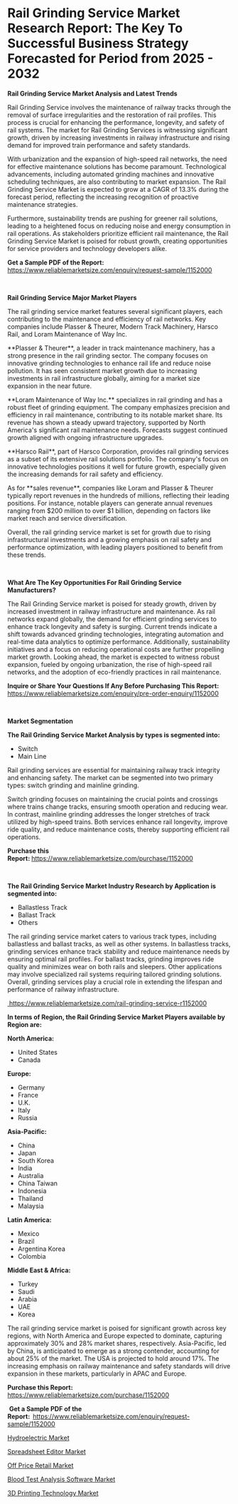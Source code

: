 <p><h1>Rail Grinding Service Market Research Report: The Key To Successful Business Strategy Forecasted for Period from 2025 - 2032</h1></p><p><strong>Rail Grinding Service Market Analysis and Latest Trends</strong></p>
<p><p>Rail Grinding Service involves the maintenance of railway tracks through the removal of surface irregularities and the restoration of rail profiles. This process is crucial for enhancing the performance, longevity, and safety of rail systems. The market for Rail Grinding Services is witnessing significant growth, driven by increasing investments in railway infrastructure and rising demand for improved train performance and safety standards.</p><p>With urbanization and the expansion of high-speed rail networks, the need for effective maintenance solutions has become paramount. Technological advancements, including automated grinding machines and innovative scheduling techniques, are also contributing to market expansion. The Rail Grinding Service Market is expected to grow at a CAGR of 13.3% during the forecast period, reflecting the increasing recognition of proactive maintenance strategies.</p><p>Furthermore, sustainability trends are pushing for greener rail solutions, leading to a heightened focus on reducing noise and energy consumption in rail operations. As stakeholders prioritize efficient rail maintenance, the Rail Grinding Service Market is poised for robust growth, creating opportunities for service providers and technology developers alike.</p></p>
<p><strong>Get a Sample PDF of the Report:&nbsp;</strong> <a href="https://www.reliablemarketsize.com/enquiry/request-sample/1152000?utm_campaign=1131&utm_medium=2&utm_source=Github&utm_content=ia&utm_term=11032025&utm_id=rail-grinding-service">https://www.reliablemarketsize.com/enquiry/request-sample/1152000</a></p>
<p>&nbsp;</p>
<p><strong>Rail Grinding Service Major Market Players</strong></p>
<p><p>The rail grinding service market features several significant players, each contributing to the maintenance and efficiency of rail networks. Key companies include Plasser & Theurer, Modern Track Machinery, Harsco Rail, and Loram Maintenance of Way Inc.</p><p>**Plasser & Theurer**, a leader in track maintenance machinery, has a strong presence in the rail grinding sector. The company focuses on innovative grinding technologies to enhance rail life and reduce noise pollution. It has seen consistent market growth due to increasing investments in rail infrastructure globally, aiming for a market size expansion in the near future.</p><p>**Loram Maintenance of Way Inc.** specializes in rail grinding and has a robust fleet of grinding equipment. The company emphasizes precision and efficiency in rail maintenance, contributing to its notable market share. Its revenue has shown a steady upward trajectory, supported by North America's significant rail maintenance needs. Forecasts suggest continued growth aligned with ongoing infrastructure upgrades.</p><p>**Harsco Rail**, part of Harsco Corporation, provides rail grinding services as a subset of its extensive rail solutions portfolio. The company's focus on innovative technologies positions it well for future growth, especially given the increasing demands for rail safety and efficiency. </p><p>As for **sales revenue**, companies like Loram and Plasser & Theurer typically report revenues in the hundreds of millions, reflecting their leading positions. For instance, notable players can generate annual revenues ranging from $200 million to over $1 billion, depending on factors like market reach and service diversification.</p><p>Overall, the rail grinding service market is set for growth due to rising infrastructural investments and a growing emphasis on rail safety and performance optimization, with leading players positioned to benefit from these trends.</p></p>
<p>&nbsp;</p>
<p><strong>What Are The Key Opportunities For Rail Grinding Service Manufacturers?</strong></p>
<p><p>The Rail Grinding Service market is poised for steady growth, driven by increased investment in railway infrastructure and maintenance. As rail networks expand globally, the demand for efficient grinding services to enhance track longevity and safety is surging. Current trends indicate a shift towards advanced grinding technologies, integrating automation and real-time data analytics to optimize performance. Additionally, sustainability initiatives and a focus on reducing operational costs are further propelling market growth. Looking ahead, the market is expected to witness robust expansion, fueled by ongoing urbanization, the rise of high-speed rail networks, and the adoption of eco-friendly practices in rail maintenance.</p></p>
<p><strong>Inquire or Share Your Questions If Any Before Purchasing This Report:</strong> <a href="https://www.reliablemarketsize.com/enquiry/pre-order-enquiry/1152000?utm_campaign=1131&utm_medium=2&utm_source=Github&utm_content=ia&utm_term=11032025&utm_id=rail-grinding-service">https://www.reliablemarketsize.com/enquiry/pre-order-enquiry/1152000</a></p>
<p>&nbsp;</p>
<p><strong>Market Segmentation</strong></p>
<p><strong>The Rail Grinding Service Market Analysis by types is segmented into:</strong></p>
<p><ul><li>Switch</li><li>Main Line</li></ul></p>
<p><p>Rail grinding services are essential for maintaining railway track integrity and enhancing safety. The market can be segmented into two primary types: switch grinding and mainline grinding. </p><p>Switch grinding focuses on maintaining the crucial points and crossings where trains change tracks, ensuring smooth operation and reducing wear. In contrast, mainline grinding addresses the longer stretches of track utilized by high-speed trains. Both services enhance rail longevity, improve ride quality, and reduce maintenance costs, thereby supporting efficient rail operations.</p></p>
<p><strong>Purchase this Report:&nbsp;</strong><a href="https://www.reliablemarketsize.com/purchase/1152000?utm_campaign=1131&utm_medium=2&utm_source=Github&utm_content=ia&utm_term=11032025&utm_id=rail-grinding-service">https://www.reliablemarketsize.com/purchase/1152000</a></p>
<p>&nbsp;</p>
<p><strong>The Rail Grinding Service Market Industry Research by Application is segmented into:</strong></p>
<p><ul><li>Ballastless Track</li><li>Ballast Track</li><li>Others</li></ul></p>
<p><p>The rail grinding service market caters to various track types, including ballastless and ballast tracks, as well as other systems. In ballastless tracks, grinding services enhance track stability and reduce maintenance needs by ensuring optimal rail profiles. For ballast tracks, grinding improves ride quality and minimizes wear on both rails and sleepers. Other applications may involve specialized rail systems requiring tailored grinding solutions. Overall, grinding services play a crucial role in extending the lifespan and performance of railway infrastructure.</p></p>
<p><a href="https://www.reliablemarketsize.com/rail-grinding-service-r1152000?utm_campaign=1131&utm_medium=2&utm_source=Github&utm_content=ia&utm_term=11032025&utm_id=rail-grinding-service">&nbsp;https://www.reliablemarketsize.com/rail-grinding-service-r1152000</a></p>
<p><strong>In terms of Region, the Rail Grinding Service Market Players available by Region are:</strong></p>
<p>
    <p> <strong> North America: </strong>
        <ul>
            <li>United States</li>
            <li>Canada</li>
        </ul>
        </p> 
    <p> <strong> Europe: </strong>
        <ul>
            <li>Germany</li>
            <li>France</li>
            <li>U.K.</li>
            <li>Italy</li>
            <li>Russia</li>
        </ul>
        </p> 
    <p> <strong> Asia-Pacific: </strong>
        <ul>
            <li>China</li>
            <li>Japan</li>
            <li>South Korea</li>
            <li>India</li>
            <li>Australia</li>
            <li>China Taiwan</li>
            <li>Indonesia</li>
            <li>Thailand</li>
            <li>Malaysia</li>
        </ul>
        </p> 
    <p> <strong> Latin America: </strong>
        <ul>
            <li>Mexico</li>
            <li>Brazil</li>
            <li>Argentina Korea</li>
            <li>Colombia</li>
        </ul>
        </p> 
    <p> <strong> Middle East & Africa: </strong>
        <ul>
            <li>Turkey</li>
            <li>Saudi</li>
            <li>Arabia</li>
            <li>UAE</li>
            <li>Korea</li>
        </ul>
    </p>
    </p>
<p><p>The rail grinding service market is poised for significant growth across key regions, with North America and Europe expected to dominate, capturing approximately 30% and 28% market shares, respectively. Asia-Pacific, led by China, is anticipated to emerge as a strong contender, accounting for about 25% of the market. The USA is projected to hold around 17%. The increasing emphasis on railway maintenance and safety standards will drive expansion in these markets, particularly in APAC and Europe.</p></p>
<p><strong>Purchase this Report: </strong><a href="https://www.reliablemarketsize.com/purchase/1152000?utm_campaign=1131&utm_medium=2&utm_source=Github&utm_content=ia&utm_term=11032025&utm_id=rail-grinding-service">https://www.reliablemarketsize.com/purchase/1152000</a></p>
<p>&nbsp;<strong>Get a Sample PDF of the Report:&nbsp;&nbsp;</strong><a href="https://www.reliablemarketsize.com/enquiry/request-sample/1152000?utm_campaign=1131&utm_medium=2&utm_source=Github&utm_content=ia&utm_term=11032025&utm_id=rail-grinding-service">https://www.reliablemarketsize.com/enquiry/request-sample/1152000</a></p>
<p><strong></strong></p>
<p><p><a href="https://github.com/biandnikelrs/Market-Research-Report-List-1/blob/main/hydroelectric-market.md?utm_campaign=1131&utm_medium=2&utm_source=Github&utm_content=ia&utm_term=11032025&utm_id=rail-grinding-service">Hydroelectric Market</a></p><p><a href="https://github.com/djoeamakeh/Market-Research-Report-List-1/blob/main/spreadsheet-editor-market.md?utm_campaign=1131&utm_medium=2&utm_source=Github&utm_content=ia&utm_term=11032025&utm_id=rail-grinding-service">Spreadsheet Editor Market</a></p><p><a href="https://github.com/negrocybul4w/Market-Research-Report-List-1/blob/main/off-price-retail-market.md?utm_campaign=1131&utm_medium=2&utm_source=Github&utm_content=ia&utm_term=11032025&utm_id=rail-grinding-service">Off Price Retail Market</a></p><p><a href="https://github.com/lonanweaseh4/Market-Research-Report-List-1/blob/main/blood-test-analysis-software-market.md?utm_campaign=1131&utm_medium=2&utm_source=Github&utm_content=ia&utm_term=11032025&utm_id=rail-grinding-service">Blood Test Analysis Software Market</a></p><p><a href="https://github.com/myongfranzcs/Market-Research-Report-List-1/blob/main/3d-printing-technology-market.md?utm_campaign=1131&utm_medium=2&utm_source=Github&utm_content=ia&utm_term=11032025&utm_id=rail-grinding-service">3D Printing Technology Market</a></p></p>